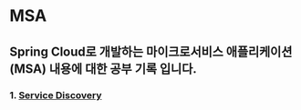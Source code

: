 # MSA
## Spring Cloud로 개발하는 마이크로서비스 애플리케이션(MSA) 내용에 대한 공부 기록 입니다.
### 1. [Service Discovery](https://github.com/dsds60321/MSA/blob/main/msa/Service%20Discovery.md)
